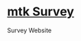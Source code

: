 # [mtk Survey](https://elshaday1.github.io/Internet-Programming-Project-SecB-Group4/)
Survey Website
